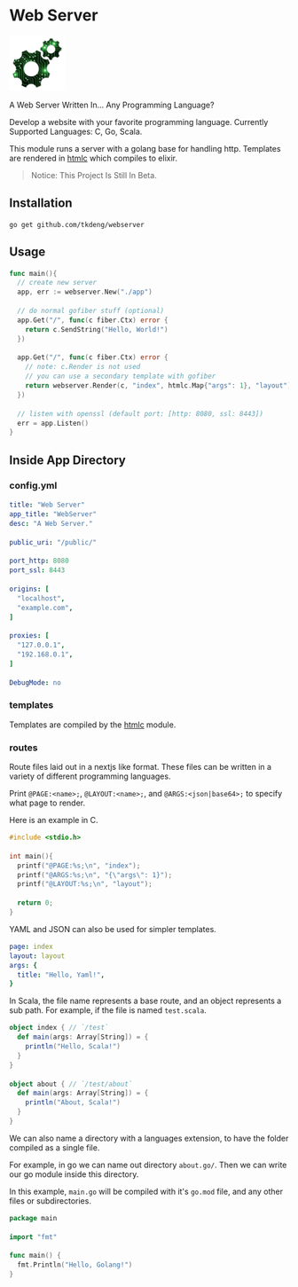 # Web Server

[<img src="./assets/icon.png" alt="icon" height="100"/>](./assets/icon.png)

A Web Server Written In... Any Programming Language?

Develop a website with your favorite programming language.
Currently Supported Languages: C, Go, Scala.

This module runs a server with a golang base for handling http.
Templates are rendered in [htmlc](https://github.com/tkdeng/htmlc) which compiles to elixir.

> Notice: This Project Is Still In Beta.

## Installation

```shell
go get github.com/tkdeng/webserver
```

## Usage

```go
func main(){
  // create new server
  app, err := webserver.New("./app")
  
  // do normal gofiber stuff (optional)
  app.Get("/", func(c fiber.Ctx) error {
    return c.SendString("Hello, World!")
  })

  app.Get("/", func(c fiber.Ctx) error {
    // note: c.Render is not used
    // you can use a secondary template with gofiber
    return webserver.Render(c, "index", htmlc.Map{"args": 1}, "layout")
  })

  // listen with openssl (default port: [http: 8080, ssl: 8443])
  err = app.Listen()
}
```

## Inside App Directory

### config.yml

```yaml
title: "Web Server"
app_title: "WebServer"
desc: "A Web Server."

public_uri: "/public/"

port_http: 8080
port_ssl: 8443

origins: [
  "localhost",
  "example.com",
]

proxies: [
  "127.0.0.1",
  "192.168.0.1",
]

DebugMode: no
```

### templates

Templates are compiled by the [htmlc](https://github.com/tkdeng/htmlc) module.

### routes

Route files laid out in a nextjs like format.
These files can be written in a variety of different programming languages.

Print `@PAGE:<name>;`, `@LAYOUT:<name>;`, and `@ARGS:<json|base64>;` to specify what page to render.

Here is an example in C.

```c
#include <stdio.h>

int main(){
  printf("@PAGE:%s;\n", "index");
  printf("@ARGS:%s;\n", "{\"args\": 1}");
  printf("@LAYOUT:%s;\n", "layout");

  return 0;
}
```

YAML and JSON can also be used for simpler templates.

```yaml
page: index
layout: layout
args: {
  title: "Hello, Yaml!",
}
```

In Scala, the file name represents a base route, and an object represents a sub path.
For example, if the file is named `test.scala`.

```scala
object index { // `/test`
  def main(args: Array[String]) = {
    println("Hello, Scala!")
  }
}

object about { // `/test/about`
  def main(args: Array[String]) = {
    println("About, Scala!")
  }
}
```

We can also name a directory with a languages extension, to have the folder compiled as a single file.

For example, in go we can name out directory `about.go/`.
Then we can write our go module inside this directory.

In this example, `main.go` will be compiled with it's `go.mod` file, and any other files or subdirectories.

```go
package main

import "fmt"

func main() {
  fmt.Println("Hello, Golang!")
}
```
